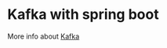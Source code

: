 # Kafka with spring boot

More info about [Kafka](https://github.com/vladyslavkrys/codelab/blob/master/Java/MessageBrokers/Kafka.md) 
